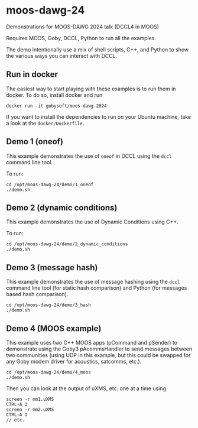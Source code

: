 # moos-dawg-24
Demonstrations for MOOS-DAWG 2024 talk (DCCL4 in MOOS)

Requires MOOS, Goby, DCCL, Python to run all the examples.

The demo intentionally use a mix of shell scripts, C++, and Python to show the various ways you can interact with DCCL. 

## Run in docker

The easiest way to start playing with these examples is to run them in docker. To do so, install docker and run

```
docker run -it gobysoft/moos-dawg-2024
```

If you want to install the dependencies to run on your Ubuntu machine, take a look at the `docker/Dockerfile`.

## Demo 1 (oneof)

This example demonstrates the use of `oneof` in DCCL using the `dccl` command line tool.

To run:
```
cd /opt/moos-dawg-24/demo/1_oneof
./demo.sh
```

## Demo 2 (dynamic conditions)

This example demonstrates the use of Dynamic Conditions using C++.

To run:
```
cd /opt/moos-dawg-24/demo/2_dynamic_conditions
./demo.sh
```

## Demo 3 (message hash)

This example demonstrates the use of message hashing using the `dccl` command line tool (for static hash comparison) and Python (for messages based hash comparison).

```
cd /opt/moos-dawg-24/demo/3_hash
./demo.sh
```

## Demo 4 (MOOS example)

This example uses two C++ MOOS apps (pCommand and pSender) to demonstrate using the Goby3 pAcommsHandler to send messages between two communities (using UDP in this example, but this could be swapped for any Goby modem driver for acoustics, satcomms, etc.).

```
cd /opt/moos-dawg-24/demo/4_moos
./demo.sh
```

Then you can look at the output of uXMS, etc. one at a time using

```
screen -r mm1.uXMS
CTRL-A D
screen -r mm2.uXMS
CTRL-A D
// etc.
```